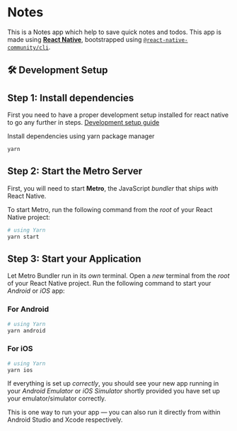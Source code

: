 # Notes

This is a Notes app which help to save quick notes and todos. This app is made using [**React Native**](https://reactnative.dev), bootstrapped using [`@react-native-community/cli`](https://github.com/react-native-community/cli).

## 🛠️ Development Setup

## Step 1: Install dependencies

First you need to have a proper development setup installed for react native to go any further in steps. [Development setup guide](https://reactnative.dev/docs/environment-setup?guide=native)

Install dependencies using yarn package manager

```bash
yarn
```

## Step 2: Start the Metro Server

First, you will need to start **Metro**, the JavaScript _bundler_ that ships _with_ React Native.

To start Metro, run the following command from the _root_ of your React Native project:

```bash
# using Yarn
yarn start
```

## Step 3: Start your Application

Let Metro Bundler run in its _own_ terminal. Open a _new_ terminal from the _root_ of your React Native project. Run the following command to start your _Android_ or _iOS_ app:

### For Android

```bash
# using Yarn
yarn android
```

### For iOS

```bash
# using Yarn
yarn ios
```

If everything is set up _correctly_, you should see your new app running in your _Android Emulator_ or _iOS Simulator_ shortly provided you have set up your emulator/simulator correctly.

This is one way to run your app — you can also run it directly from within Android Studio and Xcode respectively.
